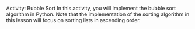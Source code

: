 Activity: Bubble Sort
In this activity, you will implement the bubble sort algorithm in Python. Note that the implementation of the sorting algorithm in this lesson will focus on sorting lists in ascending order.
